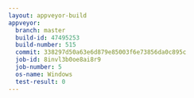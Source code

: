```yaml
---
layout: appveyor-build
appveyor:
  branch: master
  build-id: 47495253
  build-number: 515
  commit: 338297d50a63e6d879e85003f6e73856da0c895c
  job-id: 8invl3b0oe8ai8r9
  job-number: 5
  os-name: Windows
  test-result: 0
---
```

